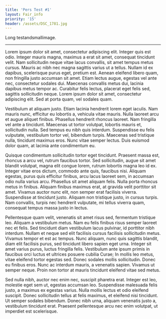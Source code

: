 ```yaml
---
title: 'Pers Test #1'
layout: Fair_info
priority: '15'
header: /assets/DSC_1781.jpg
---
```

Long testandsmallimage. 

---


Lorem ipsum dolor sit amet, consectetur adipiscing elit. Integer quis 
est odio. Integer mauris magna, maximus a erat sit amet, consequat 
tincidunt velit. Nam sollicitudin neque vitae lacus convallis, sit amet 
tempus metus cursus. Mauris ac nibh nec magna sagittis varius ut a 
tellus. Nullam id ex dapibus, scelerisque purus eget, pretium est. 
Aenean eleifend libero quam, non fringilla justo accumsan sit amet. 
Etiam lectus augue, egestas vel ante nec, consectetur sodales dui. 
Maecenas convallis metus dui, lacinia dapibus metus tempor ac. Curabitur
 felis lectus, placerat eget felis sed, sagittis sollicitudin neque. 
Lorem ipsum dolor sit amet, consectetur adipiscing elit. Sed at porta 
quam, vel sodales quam.


Vestibulum at aliquam justo. Etiam lacinia hendrerit lorem eget iaculis.
 Nam mauris nunc, efficitur eu lobortis a, vehicula vitae mauris. Nulla 
laoreet arcu et augue aliquet finibus. Phasellus hendrerit rhoncus 
laoreet. Nam fringilla vel ante a tincidunt. Maecenas ut tortor 
volutpat, lobortis mauris et, sollicitudin nulla. Sed tempus eu nibh 
quis interdum. Suspendisse eu felis vulputate, vestibulum tortor vel, 
bibendum turpis. Maecenas sed tristique nulla, tincidunt maximus eros. 
Nunc vitae semper lectus. Duis euismod dolor quam, at lacinia ante 
condimentum eu.


Quisque condimentum sollicitudin tortor eget tincidunt. Praesent massa 
est, rhoncus a arcu vel, rutrum faucibus tortor. Sed sollicitudin, augue
 sit amet blandit volutpat, magna elit congue lorem, rutrum lobortis 
magna leo id ex. Integer vitae eros dictum, commodo ante quis, faucibus 
nisi. Aliquam egestas, purus quis efficitur finibus, arcu lacus laoreet 
sem, in accumsan odio nulla varius arcu. Phasellus sit amet aliquam 
felis. Nulla porta rhoncus metus in finibus. Aliquam finibus maximus 
erat, at gravida velit porttitor sit amet. Vivamus auctor nunc elit, non
 semper erat facilisis viverra. Suspendisse at tincidunt justo. Aliquam 
non tristique justo, in cursus turpis. Nam convallis, turpis nec 
hendrerit vulputate, mi tellus viverra quam, consequat tempus massa 
justo in lectus.


Pellentesque quam velit, venenatis sit amet risus sed, fermentum 
tristique leo. Aliquam a vestibulum metus. Nam eu felis finibus risus 
semper laoreet nec et felis. Sed tincidunt diam vestibulum lacus 
pulvinar, id porttitor nibh interdum. Nullam et neque sed elit facilisis
 cursus facilisis sollicitudin metus. Vivamus tempor et est ac tempus. 
Nunc aliquam, nunc quis sagittis blandit, diam elit facilisis purus, sed
 tincidunt libero sapien eget urna. Integer sit amet varius purus, 
luctus fringilla felis. Vestibulum ante ipsum primis in faucibus orci 
luctus et ultrices posuere cubilia Curae; In mollis leo metus, vitae 
eleifend tortor egestas sed. Donec sodales mollis sollicitudin. Donec eu
 finibus eros. Nunc ac interdum mauris, a venenatis sapien. Vivamus ut 
semper neque. Proin non tortor at mauris tincidunt eleifend vitae sed 
metus.


Sed nulla nibh, auctor nec enim nec, suscipit pharetra erat. Integer est
 leo, molestie eget sem ut, egestas accumsan leo. Suspendisse malesuada 
felis justo, a maximus ex egestas varius. Nulla mollis lectus et odio 
eleifend suscipit. Donec sollicitudin tellus at felis maximus, et 
eleifend nisi tincidunt. Ut semper sodales bibendum. Donec nibh urna, 
aliquam venenatis justo a, vestibulum tincidunt erat. Praesent 
pellentesque arcu nec enim volutpat, ut imperdiet est scelerisque.


